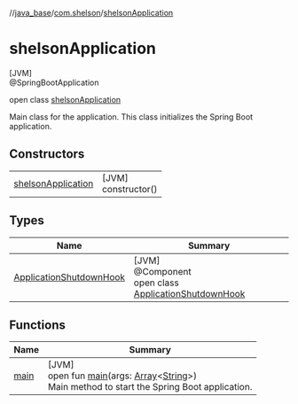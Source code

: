 //[java_base](../../../index.md)/[com.shelson](../index.md)/[shelsonApplication](index.md)

# shelsonApplication

[JVM]\
@SpringBootApplication

open class [shelsonApplication](index.md)

Main class for the application. This class initializes the Spring Boot application.

## Constructors

| | |
|---|---|
| [shelsonApplication](-shelson-application.md) | [JVM]<br>constructor() |

## Types

| Name | Summary |
|---|---|
| [ApplicationShutdownHook](-application-shutdown-hook/index.md) | [JVM]<br>@Component<br>open class [ApplicationShutdownHook](-application-shutdown-hook/index.md) |

## Functions

| Name | Summary |
|---|---|
| [main](main.md) | [JVM]<br>open fun [main](main.md)(args: [Array](https://kotlinlang.org/api/latest/jvm/stdlib/kotlin/-array/index.html)&lt;[String](https://docs.oracle.com/javase/8/docs/api/java/lang/String.html)&gt;)<br>Main method to start the Spring Boot application. |
